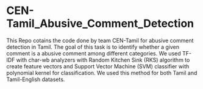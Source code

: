 # CEN-Tamil_Abusive_Comment_Detection
This Repo cotains the code done by team CEN-Tamil for abusive comment detection in Tamil. The goal of this task is to identify
whether a given comment is a abusive comment among different categories. We used TF-IDF with char-wb analyzers
with Random Kitchen Sink (RKS) algorithm to create feature vectors and Support Vector Machine (SVM) classifier with polynomial
kernel for classification. We used this method for both Tamil and Tamil-English datasets.
